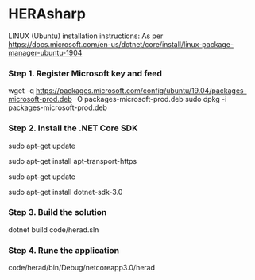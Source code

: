 # HERAsharp

LINUX (Ubuntu) installation instructions:
As per https://docs.microsoft.com/en-us/dotnet/core/install/linux-package-manager-ubuntu-1904

### Step 1. Register Microsoft key and feed

wget -q https://packages.microsoft.com/config/ubuntu/19.04/packages-microsoft-prod.deb -O packages-microsoft-prod.deb
sudo dpkg -i packages-microsoft-prod.deb

### Step 2. Install the .NET Core SDK
sudo apt-get update

sudo apt-get install apt-transport-https

sudo apt-get update

sudo apt-get install dotnet-sdk-3.0

### Step 3. Build the solution
dotnet build code/herad.sln

### Step 4. Rune the application
code/herad/bin/Debug/netcoreapp3.0/herad